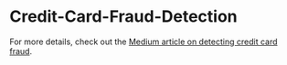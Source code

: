 # Credit-Card-Fraud-Detection

For more details, check out the [Medium article on detecting credit card fraud](https://medium.com/@jason.shan55/detecting-credit-card-fraud-an-exploratory-data-analysis-and-model-comparison-0e76a2da3e91).
